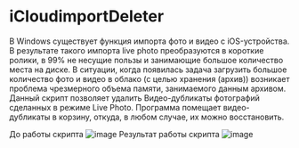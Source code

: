 # iCloudimportDeleter
В Windows существует функция импорта фото и видео с iOS-устройства. В результате такого импорта live photo преобразуются в короткие ролики, в 99% не несущие пользы и занимающие большое количество места на диске. В ситуации, когда появилась задача загрузить большое количество фото и видео в облако (с целью хранения (архив)) возникает проблема чрезмерного объема памяти, занимаемого данным архивом. Данный скрипт позволяет удалить Видео-дубликаты фотографий сделанных в режиме Live Photo. Программа помещает видео-дубликаты в корзину, откуда, в любом случае, их можно восстановить.

До работы скрипта
![image](https://user-images.githubusercontent.com/78895041/170008709-9691fe2d-00ca-47d5-b3aa-b6efcc1207ec.png)
Результат работы скрипта
![image](https://user-images.githubusercontent.com/78895041/170008726-88081d61-0fb4-4a78-8ab3-3056fb5ad26d.png)
